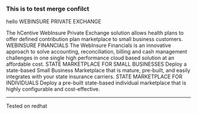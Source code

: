 ### This is to test merge confilct

hello
 WEBINSURE PRIVATE EXCHANGE

The hCentive WebInsure Private Exchange solution allows health plans to offer defined contribution plan marketplace to small business customers.
WEBINSURE FINANCIALS
The WebInsure Financials is an innovative approach to solve accounting, reconciliation, billing and cash management challenges in one single high performance cloud based solution at an affordable cost.
STATE MARKETPLACE FOR SMALL BUSINESSES
Deploy a state-based Small Business Marketplace that is mature, pre-built, and easily integrates with your state insurance carriers.
STATE MARKETPLACE FOR INDIVIDUALS
Deploy a pre-built state-based individual marketplace that is highly configurable and cost-effective.

******

Tested on redhat


